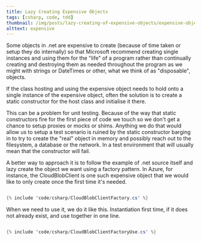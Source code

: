 ```yaml
---
title: Lazy Creating Expensive Objects
tags: [csharp, code, tdd]
thumbnail: /img/posts/lazy-creating-of-expensive-objects/expensive-object-420x255.png
alttext: expensive
---
```


Some objects in .net are expensive to create (because of time taken or setup they do internally) so that
Microsoft recommend creating single instances and using them for the "life" of a program rather than
continually creating and destroying them as needed throughout the program as we might with strings or
DateTimes or other, what we think of as "disposable", objects.

If the class hosting and using the expensive object needs to hold onto a single instance of the expensive object,
often the solution is to create a static constructor for the host class and initialise it there.

This can be a problem for unit testing. Because of the way that static constructors fire for the first piece of
code we touch so we don't get a chance to setup proxies or mocks or shims. Anything we do that would allow us to
setup a test scenario is ruined by the static constructor barging in to try to create the "real" object in
memory and possibly reach out to the filesystem, a database or the network. In a test environment that will usually
mean that the constructor will fail.

A better way to approach it is to follow the example of .net source itself and lazy create the object we want using a
factory pattern. In Azure, for instance, the CloudBlobClient is one such expensive object that we would like to only
create once the first time it's needed.

```csharp

{% include 'code/csharp/CloudBlobClientFactory.cs' %}

```

When we need to use it, we do it like this. Instantiation first time, if it does not already exist, and use together
in one line.

```csharp

{% include 'code/csharp/CloudBlobClientFactoryUse.cs' %}

```
